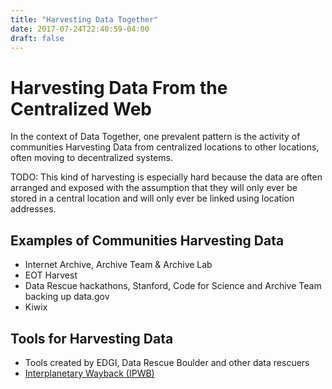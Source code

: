 ```yaml
---
title: "Harvesting Data Together"
date: 2017-07-24T22:40:59-04:00
draft: false
---
```


# Harvesting Data From the Centralized Web

In the context of Data Together, one prevalent pattern is the activity of communities Harvesting Data from centralized locations to other locations, often moving to decentralized systems.

TODO: This kind of harvesting is especially hard because the data are often arranged and exposed with the assumption that they will only ever be stored in a central location and will only ever be linked using location addresses.

## Examples of Communities Harvesting Data
- Internet Archive, Archive Team & Archive Lab
- EOT Harvest
- Data Rescue hackathons, Stanford, Code for Science and Archive Team backing up data.gov
- Kiwix

## Tools for Harvesting Data
- Tools created by EDGI, Data Rescue Boulder and other data rescuers
- [Interplanetary Wayback (IPWB)](https://github.com/oduwsdl/ipwb)
